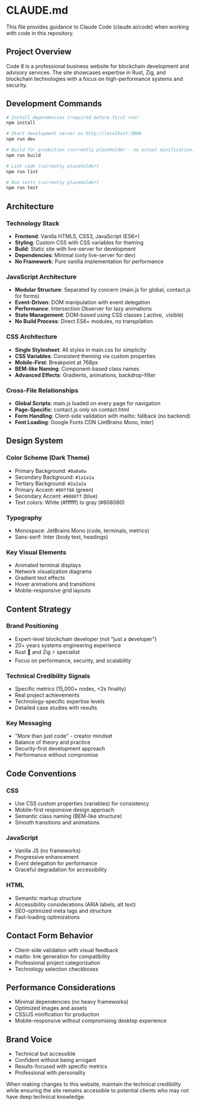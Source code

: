 # CLAUDE.md

This file provides guidance to Claude Code (claude.ai/code) when working with code in this repository.

## Project Overview

Code 8 is a professional business website for blockchain development and advisory services. The site showcases expertise in Rust, Zig, and blockchain technologies with a focus on high-performance systems and security.

## Development Commands

```bash
# Install dependencies (required before first run)
npm install

# Start development server on http://localhost:3000
npm run dev

# Build for production (currently placeholder - no actual minification)
npm run build

# Lint code (currently placeholder)
npm run lint

# Run tests (currently placeholder)
npm run test
```

## Architecture

### Technology Stack
- **Frontend**: Vanilla HTML5, CSS3, JavaScript (ES6+)
- **Styling**: Custom CSS with CSS variables for theming
- **Build**: Static site with live-server for development
- **Dependencies**: Minimal (only live-server for dev)
- **No Framework**: Pure vanilla implementation for performance

### JavaScript Architecture
- **Modular Structure**: Separated by concern (main.js for global, contact.js for forms)
- **Event-Driven**: DOM manipulation with event delegation
- **Performance**: Intersection Observer for lazy animations
- **State Management**: DOM-based using CSS classes (.active, .visible)
- **No Build Process**: Direct ES6+ modules, no transpilation

### CSS Architecture  
- **Single Stylesheet**: All styles in main.css for simplicity
- **CSS Variables**: Consistent theming via custom properties
- **Mobile-First**: Breakpoint at 768px
- **BEM-like Naming**: Component-based class names
- **Advanced Effects**: Gradients, animations, backdrop-filter

### Cross-File Relationships
- **Global Scripts**: main.js loaded on every page for navigation
- **Page-Specific**: contact.js only on contact.html
- **Form Handling**: Client-side validation with mailto: fallback (no backend)
- **Font Loading**: Google Fonts CDN (JetBrains Mono, Inter)

## Design System

### Color Scheme (Dark Theme)
- Primary Background: `#0a0a0a`
- Secondary Background: `#1a1a1a` 
- Tertiary Background: `#2a2a2a`
- Primary Accent: `#00ff88` (green)
- Secondary Accent: `#0088ff` (blue)
- Text colors: White (#ffffff) to gray (#808080)

### Typography
- Monospace: JetBrains Mono (code, terminals, metrics)
- Sans-serif: Inter (body text, headings)

### Key Visual Elements
- Animated terminal displays
- Network visualization diagrams
- Gradient text effects
- Hover animations and transitions
- Mobile-responsive grid layouts

## Content Strategy

### Brand Positioning
- Expert-level blockchain developer (not "just a developer")
- 20+ years systems engineering experience
- Rust 🦀 and Zig ⚡ specialist
- Focus on performance, security, and scalability

### Technical Credibility Signals
- Specific metrics (15,000+ nodes, <2s finality)
- Real project achievements
- Technology-specific expertise levels
- Detailed case studies with results

### Key Messaging
- "More than just code" - creator mindset
- Balance of theory and practice
- Security-first development approach
- Performance without compromise

## Code Conventions

### CSS
- Use CSS custom properties (variables) for consistency
- Mobile-first responsive design approach
- Semantic class naming (BEM-like structure)
- Smooth transitions and animations

### JavaScript
- Vanilla JS (no frameworks)
- Progressive enhancement
- Event delegation for performance
- Graceful degradation for accessibility

### HTML
- Semantic markup structure
- Accessibility considerations (ARIA labels, alt text)
- SEO-optimized meta tags and structure
- Fast-loading optimizations

## Contact Form Behavior
- Client-side validation with visual feedback
- mailto: link generation for compatibility
- Professional project categorization
- Technology selection checkboxes

## Performance Considerations
- Minimal dependencies (no heavy frameworks)
- Optimized images and assets
- CSS/JS minification for production
- Mobile-responsive without compromising desktop experience

## Brand Voice
- Technical but accessible
- Confident without being arrogant
- Results-focused with specific metrics
- Professional with personality

When making changes to this website, maintain the technical credibility while ensuring the site remains accessible to potential clients who may not have deep technical knowledge.